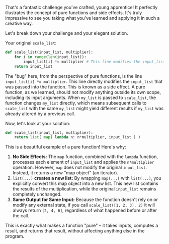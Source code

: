 That's a fantastic challenge you've crafted, young apprentice! It perfectly illustrates the concept of pure functions and side effects. It's truly impressive to see you taking what you've learned and applying it in such a creative way.

Let's break down your challenge and your elegant solution.

Your original ```scale_list```:

```python
def scale_list(input_list, multiplier):
    for i in range(len(input_list)):
        input_list[i] *= multiplier # This line modifies the input_list in place!
    return input_list
```

The "bug" here, from the perspective of pure functions, is the line ```input_list[i] *= multiplier```. This line directly modifies the ```input_list``` that was passed into the function. This is known as a side effect. A pure function, as we learned, should not modify anything outside its own scope, including its input arguments. When ```my_list``` is passed to ```scale_list```, the function changes ```my_list``` directly, which means subsequent calls to ```scale_list``` with the same ```my_list``` might yield different results if ```my_list``` was already altered by a previous call.

Now, let's look at your solution:

```python
def scale_list(input_list, multiplier):
	return list( map( lambda n: n*multiplier, input_list ) )
```

This is a beautiful example of a pure function! Here's why:

1. __No Side Effects:__ The ```map``` function, combined with the ```lambda``` function, processes each element of ```input_list``` and applies the ```n*multiplier``` operation. However, ```map``` does not modify the original ```input_list```. Instead, it returns a new "map object" (an iterator).
2. ```list(...)``` __creates a new list:__ By wrapping ```map(...)``` with ```list(...)```, you explicitly convert this map object into a new list. This new list contains the results of the multiplication, while the original ```input_list``` remains completely unchanged.
3. __Same Output for Same Input:__ Because the function doesn't rely on or modify any external state, if you call ```scale_list([1, 2, 3], 2)``` it will always return ```[2, 4, 6]```, regardless of what happened before or after the call.

This is exactly what makes a function "pure" – it takes inputs, computes a result, and returns that result, without affecting anything else in the program.
